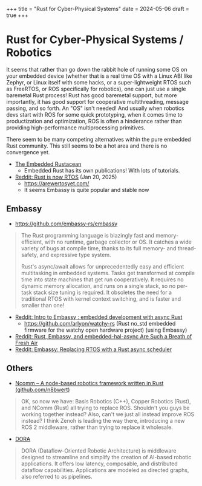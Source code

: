 +++
title = "Rust for Cyber-Physical Systems"
date = 2024-05-06
draft = true
+++

# Rust for Cyber-Physical Systems / Robotics

It seems that rather than go down the rabbit hole of running some OS on your embedded device (whether that is a real time OS with a Linux ABI like Zephyr, or Linux itself with some hacks, or a super-lightweight RTOS such as FreeRTOS, or ROS specifically for robotics), one can just use a single baremetal Rust process!
Rust has good baremetal support, but more importantly, it has good support for cooperative multithreading, message passing, and so forth.
An "OS" isn't needed!
And usually when robotics devs start with ROS for some quick prototyping, when it comes time to productization and optimization, ROS is often a hinderance rather than providing high-performance multiprocessing primitives.

There seem to be many competing alternatives within the pure embedded Rust community.
This still seems to be a hot area and there is no convergence yet.

- [The Embedded Rustacean](https://www.theembeddedrustacean.com/)
  - Embedded Rust has its own publications! With lots of tutorials.
- [Reddit: Rust is now RTOS](https://www.reddit.com/r/rust/comments/1i691id/rust_is_now_rtos/?chainedPosts=t3_1h9hvq4) (Jan 20, 2025)
  - https://arewertosyet.com/
  - It seems Embassy is quite popular and stable now

## Embassy

- https://github.com/embassy-rs/embassy

> The Rust programming language is blazingly fast and memory-efficient, with no runtime, garbage collector or OS. It catches a wide variety of bugs at compile time, thanks to its full memory- and thread-safety, and expressive type system.
>
> Rust's async/await allows for unprecedentedly easy and efficient multitasking in embedded systems. Tasks get transformed at compile time into state machines that get run cooperatively. It requires no dynamic memory allocation, and runs on a single stack, so no per-task stack size tuning is required. It obsoletes the need for a traditional RTOS with kernel context switching, and is faster and smaller than one!

- [Reddit: Intro to Embassy : embedded development with async Rust](https://www.reddit.com/r/rust/comments/1hyi52x/intro_to_embassy_embedded_development_with_async/)
  - https://github.com/arlyon/watchy-rs (Rust no_std embedded firmware for the watchy open hardware project) (using Embassy)
- [Reddit: Rust, Embassy, and embedded-hal-async Are Such a Breath of Fresh Air](https://www.reddit.com/r/embedded/comments/1h9hvq4/rust_embassy_and_embeddedhalasync_are_such_a/)
- [Reddit: Embassy: Replacing RTOS with a Rust async scheduler](https://www.reddit.com/r/rust/comments/1hhsk3q/embassy_replacing_rtos_with_a_rust_async_scheduler/)

## Others

- [Ncomm – A node-based robotics framework written in Rust (github.com/n8bwert)](https://news.ycombinator.com/item?id=41530961)

> OK, so now we have: Basis Robotics (C++), Copper Robotics (Rust), and NComm (Rust) all trying to replace ROS. Shouldn't you guys be working together instead? Also, can't we just all instead improve ROS instead? I think Zenoh is leading the way there, introducing a new ROS 2 middleware, rather than trying to replace it wholesale.

- [DORA](https://github.com/dora-rs/dora)

> DORA (Dataflow-Oriented Robotic Architecture) is middleware designed to streamline and simplify the creation of AI-based robotic applications. It offers low latency, composable, and distributed dataflow capabilities. Applications are modeled as directed graphs, also referred to as pipelines.
